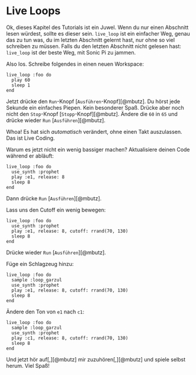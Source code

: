 # Live Loops

Ok, dieses Kapitel des Tutorials ist ein Juwel. Wenn du nur einen Abschnitt lesen würdest, sollte es dieser sein. `live_loop` ist ein einfacher Weg, genau das zu tun was, du im letzten Abschnitt gelernt hast, nur ohne so viel schreiben zu müssen. Falls du den letzten Abschnitt nicht gelesen hast: `live_loop` ist der beste Weg, mit Sonic Pi zu jammen.

Also los. Schreibe folgendes in einen neuen Workspace:

```
live_loop :foo do
  play 60
  sleep 1
end
```

Jetzt drücke den `Run`-Knopf [`Ausführen`-Knopf][@mbutz]. Du hörst jede Sekunde ein einfaches Piepen. Kein besonderer Spaß. Drücke aber noch nicht den `Stop`-Knopf [`Stopp`-Knopf][@mbutz]. Ändere die `60` in `65` und drücke wieder `Run` [`Ausführen`][@mbutz].

Whoa! Es hat sich *automatisch* verändert, ohne einen Takt auszulassen. Das ist Live Coding.

Warum es jetzt nicht ein wenig bassiger machen? Aktualisiere deinen Code während er abläuft:

```
live_loop :foo do
  use_synth :prophet
  play :e1, release: 8
  sleep 8
end
```

Dann drücke `Run` [`Ausführen`][@mbutz].

Lass uns den Cutoff ein wenig bewegen:

```
live_loop :foo do
  use_synth :prophet
  play :e1, release: 8, cutoff: rrand(70, 130)
  sleep 8
end
```

Drücke wieder `Run` [`Ausführen`][@mbutz].

Füge ein Schlagzeug hinzu:

```
live_loop :foo do
  sample :loop_garzul
  use_synth :prophet
  play :e1, release: 8, cutoff: rrand(70, 130)
  sleep 8
end
```

Ändere den Ton von `e1` nach `c1`:

```
live_loop :foo do
  sample :loop_garzul
  use_synth :prophet
  play :c1, release: 8, cutoff: rrand(70, 130)
  sleep 8
end
```
Und jetzt hör auf[,][@mbutz] mir zuzuhören[,][@mbutz] und spiele selbst herum. Viel Spaß!


